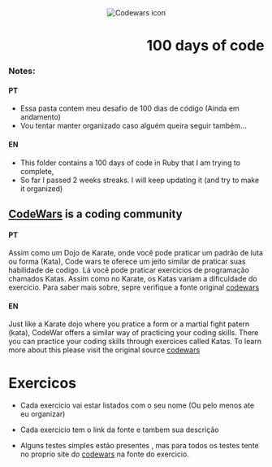 <div align="center">
  <img src="https://www.codewars.com/packs/assets/logo-square-red-big.c74ae0e7.png"
       alt="Codewars icon" />
  <h1 style="text-align: right;">
     100 days of code
  </h1>
</div>


### Notes:
#### PT
- Essa pasta contem meu desafio de 100 dias de código (Ainda em andamento)
- Vou tentar manter organizado caso alguém queira seguir também...

#### EN
- This folder contains a 100 days of code in Ruby that I am trying to complete,
- So far I passed 2 weeks streaks. I will keep updating it (and try to make it organized)


## [CodeWars](https://codewars.com/about) is a coding community
#### PT
  Assim como um Dojo de Karate, onde você pode praticar um padrão de luta ou forma (Kata), Code wars te oferece um jeito similar de praticar suas habilidade de codigo. Lá você pode praticar exercicios de programação chamados Katas. Assim como no Karate, os Katas variam a dificuldade do exercício.
  Para saber mais sobre, sepre verifique a fonte original [codewars](https://www.codewars.com/about)

#### EN
 Just like a Karate dojo where you pratice a form or a martial fight patern (kata), CodeWar offers a similar way of practicing your coding skills. There you can practice your coding skills through exercices called Katas.
 To learn more about this please visit the original source [codewars](https://www.codewars.com/about)

# Exercicos

- Cada exercicio vai estar listados com o seu nome (Ou pelo menos ate eu organizar)

- Cada exercicio tem o link da fonte e tambem sua descrição

- Alguns testes simples estão presentes <rspec>, mas para todos os testes tente no proprio site do [codewars](codewars.com) na fonte do exercicio.


<!-- [img](https://www.codewars.com/packs/assets/logo-square-red-big.c74ae0e7.png) -->
